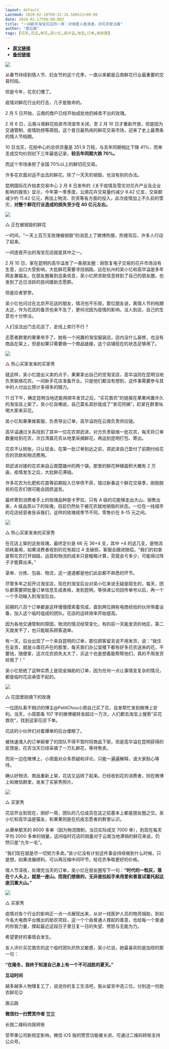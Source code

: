 ```yaml
---
layout: default
Lastmod: 2020-02-28T09:32:18.588521+00:00
date: 2020-02-17T00:00:00Z
title: "一间新手淘宝花店的一周：对城里人是浪漫，对花农是活着"
author: "唐云路"
tags: [花农,花店,鲜花,吴小忆,高华溢,淘宝,订单,朋友圈]
---
```


* [**原文链接**](http://mp.weixin.qq.com/s?__biz=MzAwNjU0MjMyMw==&mid=2650228348&idx=1&sn=c6d84b8a585ffe34bf504d748b79edcb&chksm=830820e0b47fa9f654d6076f464fcd644fa16a44e8d8c74d19981c48804d6ee19c5962f5c050#rd)
* [**备份链接**](http://archive.ph/DqL7I)


![](/images/post/94f23d36df7b0374bb022946dd8c684b.jpg)

  

  

从春节持续到情人节、妇女节的这个花季，一直以来都是云南鲜花行业最重要的交易时段。

  

但是今年，花农们懵了。

  

疫情对鲜花行业的打击，几乎是致命的。

  

2 月 5 日开始，云南的商户已经开始成批地扔掉卖不出的玫瑰。

  

2 月 6 日，云南斗南鲜花拍卖市场宣布关闭，至 2 月 10 日才重新开放，但是因为交通管制、疫情防控等原因，这个昔日最热闹的鲜花交易市场，迎来了史上最萧条的情人节档期。

  

10 日当天，花拍中心的总供货量是 351.9 万枝，与去年同期相比下降 41%，而单支成交均价则创下三年最低记录，**较去年同期大跌 70%。**

  

而这个市场承担了全国 70%以上的鲜切花交易。

  

许多花农面对运不出去的鲜花，除了一天天的销毁，也没有别的办法。

  

昆明国际花卉拍卖交易中心 2 月 8 日发布的《关于疫情及雪灾对花卉产业及企业影响的报告》显示，今年第一季季度，云南花卉交易量约减少 8.42 亿支，交易额减少约 11.42 亿元，再加上物流、农资等各方面的投入，此次疫情加上不久前的雪灾，**对整个鲜花行业造成的损失至少在 40 亿元左右。**

  

![](/images/post/3b5bb67794781b190a9b4f4a90546926.jpg)

△ 正在被销毁的鲜花

  

一时间，“一天上百万支玫瑰被销毁”的消息上了微博热搜，热搜背后，许多人行动了起来。

  

一间连夜开出的淘宝花店就是其中之一。

  

2 月 10 日，家在昆明的高华溢发了一条朋友圈：刚恢复电子交易的花卉市场没有生意，出口大受影响，大批鲜花需要寻找销路。远在杭州的吴小忆和高华溢是多年网友兼猫友。在朋友圈看到这条信息，吴小忆把求助信息转到了自己的朋友圈，也发到了近日活跃的民间援助志愿群。

  

但是应者寥寥。

  

吴小忆也问过在北京开花店的朋友，情况也不乐观，那位朋友说，离情人节的档期太近，作为花店的备货也来不及了，更何况因为疫情的影响，没人到店，自己的生意也十分惨淡。

  

人们没法出门去花店了，走线上卖行不行？

  

志愿者群里的果果举手了，她有一个闲置的淘宝服装店，店内没什么装修，也没有商品在架上，但是如果只需要做一个商品链接，这个店铺现在的状态足够用了。

  

![](/images/post/fee398018557c3d0615c8d82983c27c8.jpg)

△ 热心买家发来的买家秀

  

就这样，吴小忆提出义卖的点子，果果拿出自己的空淘宝店，高华溢则在昆明当地负责联络花农。一间新手花店准备开业。只是他们都没有想到，这件事需要参与其中的人付出比预计多得多的精力。

  

11 日下午，确定昆明当地还能用顺丰发货之后，“买花救农”的链接在果果闲置许久的淘宝店上架了。吴小忆自嘲说，自己莫名其妙就成了“卖花阿姨”，赶紧在群里吆喝大家来买花。

  

吴小忆和果果做客服，负责导出订单，高华溢则在云南负责供应链。

  

高华溢通过关系找到了其中一位花农郑武进，对方负责联络一批花农，每天将订单数量给到花农，次日清晨花农从地里采摘鲜花，再运到昆明打包、寄出。

  

花农不认转账，只认现金。在第一批订单到达之前，郑武进自己垫付了前期付给花农的货款和物流费用。

  

郑武进对接的花农来自云南楚雄州的两个镇，那里的鲜花种植面积大概有 2 万亩，疫情发生之后，大批鲜花滞销。

  

许多花农为化肥和花苗等前期投入已举债不菲，错过新春这个鲜花交易季，刚刚脱贫的花农们很可能会因债返贫。

  

最终寄到消费者手上的玫瑰品种是卡罗拉，只有 A 级的花能够走出大山，销售出来，A 级品质以下的玫瑰，目前仍然处于被花农就地销毁的状态。一位在一线城市的花店经营者告诉我们，这样的玫瑰视季节不同，零售价在 8-15 元之间。

  

![](/images/post/0f11cdfb2572a2da76df0cd847d5a676.jpg)

△ 热心买家发来的买家秀

  

在花店上架的这些玫瑰，最终定价是 66 元 36+4 支，其中 +4 的这几支，是物流损耗备用，如果消费者收到的花有超过 4 支破损，客服会跟进赔偿。“我们的初衷是帮花农打开销路，运营和物流的成本只是粗略计算，究竟会亏多少，可能得过阵子才能算出来。”

  

录单、分拣、包装、物流，这一道道都是他们此前都不熟悉的环节。

  

尽管多年之前开过淘宝店，现在的淘宝后台对吴小忆来说无疑是陌生的，每天，团队都需要把批量订单信息生成表格，发到昆明，等快递公司回传单号以后，再一个一个手动输入到淘宝后台。

  

前期的八百个订单都是这样慢慢摸索着完成，直到两位拥有电商经验的伙伴带着设备，加入这个临时组成的团队。花店的运转效率开始提高。

  

因为各地交通管制的原因，物流的情况经常变化，有的前一天能发货的地区，第二天就发不了，也只能联系顾客退单。

  

有一天，后台出现了一个来自昆明的订单，那位顾客留言说不用发货，说：“我住在呈贡，就是斗南花卉在的那里，每天我们办公室楼下都有好多花农送来的花，不要钱，随便拿，这次花农损失太大了，买这个也是想着能帮帮他们，真的不用发货给我了！”

  

吴小忆拒绝了这种实质上是现金捐助的订单，因为任何一点让事情变复杂的情况，都是临时花店承受不起的。

  

![](/images/post/b1431c40715d00f49583a83314050380.jpg)

△ 花田里刚摘下的玫瑰

  

一位团队素不相识的博主@PetitChou小周自己买了花，自发帮忙发到微博上安利。当天，小周那条 107 字的微博被转发超过一万次，人们都去淘宝上搜索“买花救农”，找到这家花店下单。

  

花店的小伙伴们对着爆单的后台傻眼了。

  

被快速涌入的订单砸晕了的团队不得不暂时将商品下架，但是高华溢在昆明获得的反馈是，花农当天已经采摘了一万扎鲜花，等待售卖。

  

而另一边在微博上，小周面对众多质疑和评论，只能一遍遍解释，请大家耐心等待。

  

确认好物流、商品重新上架，花店又运转了起来。已经收到花的消费者，则在微博上和微信群里，发来了买家秀照片。

  

![](/images/post/860cb140e33892edc95920481a80acd0.jpg)

△ 买家秀

  

花店开业到现在，刚好一周，团队的几位成员在这之前基本上都是朋友圈之交。吴小忆和高华溢是猫友，和果果则是在抗疫志愿者的群里认识。

  

从爆单那天的 8000 多单（因为物流限制，当日实际成交 7000 单），到现在每天平均 2000 多单的销量，这间临时花店的销量对于云南当地滞销的鲜花来说，仍然只是“九牛一毛”。

  

“我们现在就是尽一切努力多卖。”吴小忆没有计划这件事会持续做到什么时候，只是想，如果进展顺利，可以再压缩中间环节，给花农争取更好的价格。

  

情人节深夜，处理完当天的订单，吴小忆在朋友圈写下一句：**“时代的一粒灰，落在个人头上，就是一座山。而我们想做的，无非是拉起手来用爱和善意试着托起这座沉重大山。”**

  

![](/images/post/9451fdedeb13bc0d3857c5733162abc1.jpg)

△ 买家秀

  

疫情对各个行业的影响正一点一点展现出来，从对一线医护人员的物资捐助，到如今各大电商平台推出的助农项目，这一个个由普通人撑起的善意，也给每一个普通的你我力量，撑起最近这段日子里日复一日的失望、愤怒与无能为力。

  

希望更好的事情会发生。

  

友人评价买花救农的这个临时团队炽热又敏感，吴小忆说，她最喜欢的是加缪的那一句：

  

**“在隆冬，我终于知道自己身上有一个不可战胜的夏天。”**

  

  

**互动时间**

  

越多越多人物理复工了，说说你的复工生活吧，我从留言中选三位，分别送一份助农鲜花😉

唐云路

 **微信扫一扫赞赏作者** [赞赏](##)

长按二维码向我转账

受苹果公司新规定影响，微信 iOS 版的赞赏功能被关闭，可通过二维码转账支持公众号。

